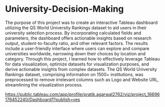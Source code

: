 # University-Decision-Making
The purpose of this project was to create an interactive Tableau dashboard utilizing the QS World 
University Rankings dataset to aid users in their university selection process. By incorporating 
calculated fields and parameters, the dashboard offers actionable insights based on research output, 
student-to-faculty ratio, and other relevant factors. The results include a user-friendly interface where 
users can explore and compare universities worldwide, narrowing down their choices by location and 
category. Through this project, I learned how to effectively leverage Tableau for data visualization, 
optimize datasets for visualization purposes, and derive actionable insights from complex datasets. 
The QS World University Rankings dataset, comprising information on 1500+ institutions, was 
preprocessed to remove irrelevant columns such as Logo and Website URL, streamlining the 
visualization process.

https://public.tableau.com/app/profile/pratik.agarwal2762/viz/project_16696176452240/Dashboard1?publish=yes
